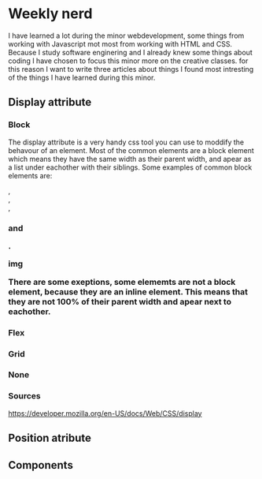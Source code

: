 # Weekly nerd
I have learned a lot during the minor webdevelopment, some things from working with Javascript mot most from working with HTML and CSS. Because I study software enginering and I already knew some things about coding I have chosen to focus this minor more on the creative classes. for this reason I want to write three articles about things I found most intresting of the things I have learned during this minor.

## Display attribute
### Block 
The display attribute is a very handy css tool you can use to moddify the behavour of an element. Most of the common elements are a block element which means they have the same width as their parent width, and apear as a list under eachother with their siblings. Some examples of common block elements are: <main>, <article> <section>, <div>, <h1> and <p>.

img

There are some exeptions, some elememts are not a block element, because they are an inline element. This means that they are not 100% of their parent width and apear next to eachother.  




### Flex

### Grid

### None

### Sources
https://developer.mozilla.org/en-US/docs/Web/CSS/display



## Position atribute

## Components
